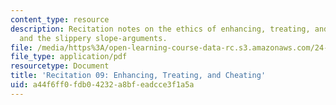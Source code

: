 ```yaml
---
content_type: resource
description: Recitation notes on the ethics of enhancing, treating, and cheating,
  and the slippery slope-arguments.
file: /media/https%3A/open-learning-course-data-rc.s3.amazonaws.com/24-06j-bioethics-spring-2009/a44f6ff0fdb04232a8bfeadcce3f1a5a_MIT24_06Js09_rec09.pdf
file_type: application/pdf
resourcetype: Document
title: 'Recitation 09: Enhancing, Treating, and Cheating'
uid: a44f6ff0-fdb0-4232-a8bf-eadcce3f1a5a
---
```

